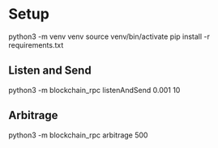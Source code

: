 # Setup

python3 -m venv venv
source venv/bin/activate
pip install -r requirements.txt

## Listen and Send

python3 -m blockchain_rpc listenAndSend 0.001 10

## Arbitrage

python3 -m blockchain_rpc arbitrage 500

